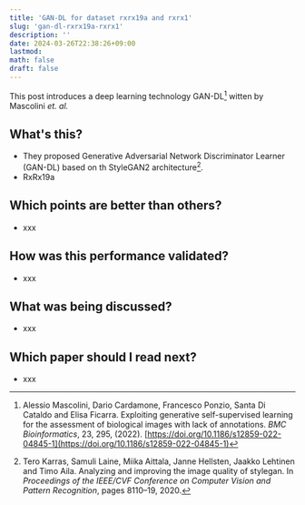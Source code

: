 ```yaml
---
title: 'GAN-DL for dataset rxrx19a and rxrx1'
slug: 'gan-dl-rxrx19a-rxrx1'
description: ''
date: 2024-03-26T22:38:26+09:00
lastmod: 
math: false
draft: false
---
```


This post introduces a deep learning technology GAN-DL[^1] witten by Mascolini *et. al.*

## What's this?

* They proposed Generative Adversarial Network Discriminator Learner (GAN-DL) based on th StyleGAN2 architecture[^2].
* RxRx19a

## Which points are better than others?

* xxx

## How was this performance validated?

* xxx

## What was being discussed?

* xxx

## Which paper should I read next?

* xxx



[^1]: Alessio Mascolini, Dario Cardamone, Francesco Ponzio, Santa Di Cataldo and Elisa Ficarra. Exploiting generative self-supervised learning for the assessment of biological images with lack of annotations. *BMC Bioinformatics*, 23, 295, (2022). [https://doi.org/10.1186/s12859-022-04845-1](https://doi.org/10.1186/s12859-022-04845-1)

[^2]: Tero Karras, Samuli Laine, Miika Aittala, Janne Hellsten, Jaakko Lehtinen and Timo Aila. Analyzing and improving the image quality of stylegan. In *Proceedings of the IEEE/CVF Conference on Computer Vision and Pattern Recognition*, pages 8110–19, 2020.
